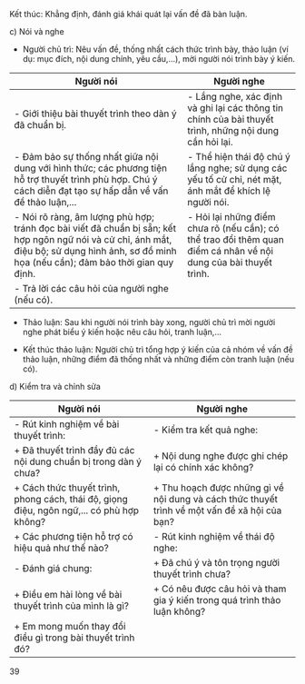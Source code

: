 Kết thúc: Khẳng định, đánh giá khái quát lại vấn đề đã bàn luận.

c) Nói và nghe

- Người chủ trì: Nêu vấn đề, thống nhất cách thức trình bày, thảo luận (ví dụ: mục đích, nội dung chính, yêu cầu,...), mời người nói trình bày ý kiến.

Người nói | Người nghe
--- | ---
- Giới thiệu bài thuyết trình theo dàn ý đã chuẩn bị. | - Lắng nghe, xác định và ghi lại các thông tin chính của bài thuyết trình, những nội dung cần hỏi lại.
- Đảm bảo sự thống nhất giữa nội dung với hình thức; các phương tiện hỗ trợ thuyết trình phù hợp. Chú ý cách diễn đạt tạo sự hấp dẫn về vấn đề thảo luận,... | - Thể hiện thái độ chú ý lắng nghe; sử dụng các yếu tố cử chỉ, nét mặt, ánh mắt để khích lệ người nói.
- Nói rõ ràng, âm lượng phù hợp; tránh đọc bài viết đã chuẩn bị sẵn; kết hợp ngôn ngữ nói và cử chỉ, ánh mắt, điệu bộ; sử dụng hình ảnh, sơ đồ minh họa (nếu cần); đảm bảo thời gian quy định. | - Hỏi lại những điểm chưa rõ (nếu cần); có thể trao đổi thêm quan điểm cá nhân về nội dung của bài thuyết trình.
- Trả lời các câu hỏi của người nghe (nếu có). |

- Thảo luận: Sau khi người nói trình bày xong, người chủ trì mời người nghe phát biểu ý kiến hoặc nêu câu hỏi, tranh luận,...

- Kết thúc thảo luận: Người chủ trì tổng hợp ý kiến của cả nhóm về vấn đề thảo luận, những điểm đã thống nhất và những điểm còn tranh luận (nếu có).

d) Kiểm tra và chỉnh sửa

Người nói | Người nghe
--- | ---
- Rút kinh nghiệm về bài thuyết trình: | - Kiểm tra kết quả nghe:
+ Đã thuyết trình đầy đủ các nội dung chuẩn bị trong dàn ý chưa? | + Nội dung nghe được ghi chép lại có chính xác không?
+ Cách thức thuyết trình, phong cách, thái độ, giọng điệu, ngôn ngữ,... có phù hợp không? | + Thu hoạch được những gì về nội dung và cách thức thuyết trình về một vấn đề xã hội của bạn?
+ Các phương tiện hỗ trợ có hiệu quả như thế nào? | - Rút kinh nghiệm về thái độ nghe:
- Đánh giá chung: | + Đã chú ý và tôn trọng người thuyết trình chưa?
+ Điều em hài lòng về bài thuyết trình của mình là gì? | + Có nêu được câu hỏi và tham gia ý kiến trong quá trình thảo luận không?
+ Em mong muốn thay đổi điều gì trong bài thuyết trình đó? |

39